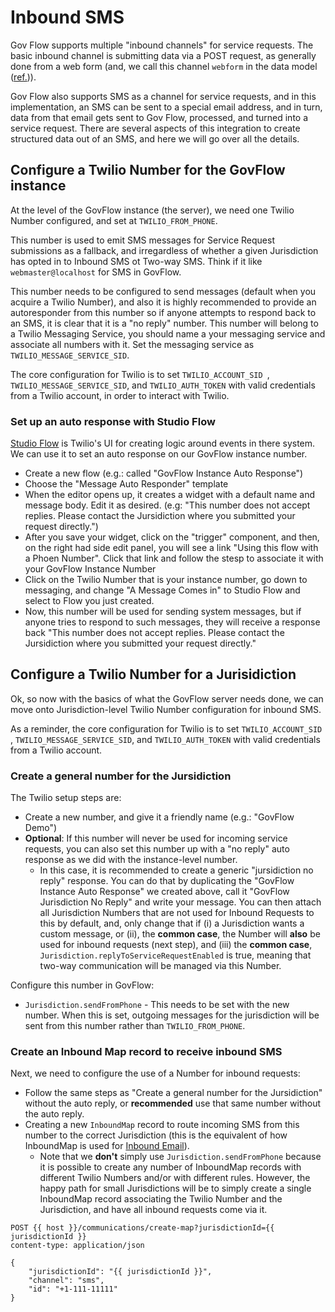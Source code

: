 # Inbound SMS

Gov Flow supports multiple "inbound channels" for service requests. The basic inbound channel is submitting data via a POST request, as generally done from a web form (and, we call this channel `webform` in the data model ([ref.](https://github.com/govflow/govflow/blob/main/src/core/service-requests/models.ts#L20))).

Gov Flow also supports SMS as a channel for service requests, and in this implementation, an SMS can be sent to a special email address, and in turn, data from that email gets sent to Gov Flow, processed, and turned into a service request. There are several aspects of this integration to create structured data out of an SMS, and here we will go over all the details.

## Configure a Twilio Number for the GovFlow instance

At the level of the GovFlow instance (the server), we need one Twilio Number configured, and set at `TWILIO_FROM_PHONE`.

This number is used to emit SMS messages for Service Request submissions as a fallback, and irregardless of whether a given Jurisdiction has opted in to Inbound SMS ot Two-way SMS. Think if it like `webmaster@localhost` for SMS in GovFlow.

This number needs to be configured to send messages (default when you acquire a Twilio Number), and also it is highly recommended to provide an autoresponder from this number so if anyone attempts to respond back to an SMS, it is clear that it is a "no reply" number. This number will belong to a Twilio Messaging Service, you should name a your messaging service and associate all numbers with it. Set the messaging service as `TWILIO_MESSAGE_SERVICE_SID`.

The core configuration for Twilio is to set `TWILIO_ACCOUNT_SID `, `TWILIO_MESSAGE_SERVICE_SID`, and `TWILIO_AUTH_TOKEN` with valid credentials from a Twilio account, in order to interact with Twilio.

### Set up an auto response with Studio Flow

[Studio Flow](https://console.twilio.com/us1/develop/studio?frameUrl=%2Fconsole%2Fstudio%2Fdashboard%3Fx-target-region%3Dus1) is Twilio's UI for creating logic around events in there system. We can use it to set an auto response on our GovFlow instance number.

- Create a new flow (e.g.: called "GovFlow Instance Auto Response")
- Choose the "Message Auto Responder" template
- When the editor opens up, it creates a widget with a default name and message body. Edit it as desired. (e.g: "This number does not accept replies. Please contact the Jursidiction where you submitted your request directly.")
- After you save your widget, click on the "trigger" component, and then, on the right had side edit panel, you will see a link "Using this flow with a Phoen Number". Click that link and follow the stesp to associate it with your GovFlow Instance Number
- Click on the Twilio Number that is your instance number, go down to messaging, and change "A Message Comes in" to Studio Flow and select to Flow you just created.
- Now, this number will be used for sending system messages, but if anyone tries to respond to such messages, they will receive a response back "This number does not accept replies. Please contact the Jursidiction where you submitted your request directly."

## Configure a Twilio Number for a Jurisidiction

Ok, so now with the basics of what the GovFlow server needs done, we can move onto Jurisdiction-level Twilio Number configuration for inbound SMS.

As a reminder, the core configuration for Twilio is to set `TWILIO_ACCOUNT_SID `, `TWILIO_MESSAGE_SERVICE_SID`, and `TWILIO_AUTH_TOKEN` with valid credentials from a Twilio account.

### Create a general number for the Jursidiction

The Twilio setup steps are:

- Create a new number, and give it a friendly name (e.g.: "GovFlow Demo")
- **Optional**: If this number will never be used for incoming service requests, you can also set this number up with a "no reply" auto response as we did with the instance-level number.
  - In this case, it is recommended to create a generic "jursidiction no reply" response. You can do that by duplicating the "GovFlow Instance Auto Response" we created above, call it "GovFlow Jurisdiction No Reply" and write your message. You can then attach all Jurisdiction Numbers that are not used for Inbound Requests to this by default, and, only change that if (i) a Jurisdiction wants a custom message, or (ii), the **common case**, the Number will **also** be used for inbound requests (next step), and (iii) the **common case**, `Jurisdiction.replyToServiceRequestEnabled` is true, meaning that two-way communication will be managed via this Number.

Configure this number in GovFlow:

- `Jurisdiction.sendFromPhone` - This needs to be set with the new number. When this is set, outgoing messages for the jurisdiction will be sent from this number rather than `TWILIO_FROM_PHONE`.

### Create an Inbound Map record to receive inbound SMS

Next, we need to configure the use of a Number for inbound requests:

- Follow the same steps as "Create a general number for the Jursidiction" without the auto reply, or **recommended** use that same number without the auto reply.
- Creating a new `InboundMap` record to route incoming SMS from this number to the correct Jurisdiction (this is the equivalent of how InboundMap is used for [Inbound Email](./inbound-email.md)).
  - Note that we **don't** simply use `Jurisdiction.sendFromPhone` because it is possible to create any number of InboundMap records with different Twilio Numbers and/or with different rules. However, the happy path for small Jurisdictions will be to simply create a single InboundMap record associating the Twilio Number and the Jurisdiction, and have all inbound requests come via it.

```http
POST {{ host }}/communications/create-map?jurisdictionId={{ jurisdictionId }}
content-type: application/json

{
    "jurisdictionId": "{{ jurisdictionId }}",
    "channel": "sms",
    "id": "+1-111-11111"
}
```
